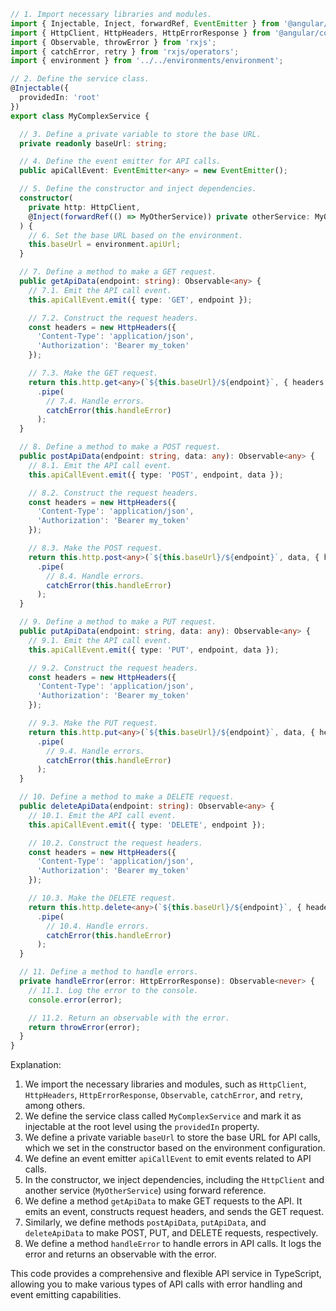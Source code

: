 ```typescript
// 1. Import necessary libraries and modules.
import { Injectable, Inject, forwardRef, EventEmitter } from '@angular/core';
import { HttpClient, HttpHeaders, HttpErrorResponse } from '@angular/common/http';
import { Observable, throwError } from 'rxjs';
import { catchError, retry } from 'rxjs/operators';
import { environment } from '../../environments/environment';

// 2. Define the service class.
@Injectable({
  providedIn: 'root'
})
export class MyComplexService {

  // 3. Define a private variable to store the base URL.
  private readonly baseUrl: string;

  // 4. Define the event emitter for API calls.
  public apiCallEvent: EventEmitter<any> = new EventEmitter();

  // 5. Define the constructor and inject dependencies.
  constructor(
    private http: HttpClient,
    @Inject(forwardRef(() => MyOtherService)) private otherService: MyOtherService
  ) {
    // 6. Set the base URL based on the environment.
    this.baseUrl = environment.apiUrl;
  }

  // 7. Define a method to make a GET request.
  public getApiData(endpoint: string): Observable<any> {
    // 7.1. Emit the API call event.
    this.apiCallEvent.emit({ type: 'GET', endpoint });

    // 7.2. Construct the request headers.
    const headers = new HttpHeaders({
      'Content-Type': 'application/json',
      'Authorization': 'Bearer my_token'
    });

    // 7.3. Make the GET request.
    return this.http.get<any>(`${this.baseUrl}/${endpoint}`, { headers })
      .pipe(
        // 7.4. Handle errors.
        catchError(this.handleError)
      );
  }

  // 8. Define a method to make a POST request.
  public postApiData(endpoint: string, data: any): Observable<any> {
    // 8.1. Emit the API call event.
    this.apiCallEvent.emit({ type: 'POST', endpoint, data });

    // 8.2. Construct the request headers.
    const headers = new HttpHeaders({
      'Content-Type': 'application/json',
      'Authorization': 'Bearer my_token'
    });

    // 8.3. Make the POST request.
    return this.http.post<any>(`${this.baseUrl}/${endpoint}`, data, { headers })
      .pipe(
        // 8.4. Handle errors.
        catchError(this.handleError)
      );
  }

  // 9. Define a method to make a PUT request.
  public putApiData(endpoint: string, data: any): Observable<any> {
    // 9.1. Emit the API call event.
    this.apiCallEvent.emit({ type: 'PUT', endpoint, data });

    // 9.2. Construct the request headers.
    const headers = new HttpHeaders({
      'Content-Type': 'application/json',
      'Authorization': 'Bearer my_token'
    });

    // 9.3. Make the PUT request.
    return this.http.put<any>(`${this.baseUrl}/${endpoint}`, data, { headers })
      .pipe(
        // 9.4. Handle errors.
        catchError(this.handleError)
      );
  }

  // 10. Define a method to make a DELETE request.
  public deleteApiData(endpoint: string): Observable<any> {
    // 10.1. Emit the API call event.
    this.apiCallEvent.emit({ type: 'DELETE', endpoint });

    // 10.2. Construct the request headers.
    const headers = new HttpHeaders({
      'Content-Type': 'application/json',
      'Authorization': 'Bearer my_token'
    });

    // 10.3. Make the DELETE request.
    return this.http.delete<any>(`${this.baseUrl}/${endpoint}`, { headers })
      .pipe(
        // 10.4. Handle errors.
        catchError(this.handleError)
      );
  }

  // 11. Define a method to handle errors.
  private handleError(error: HttpErrorResponse): Observable<never> {
    // 11.1. Log the error to the console.
    console.error(error);

    // 11.2. Return an observable with the error.
    return throwError(error);
  }
}
```

Explanation:

1. We import the necessary libraries and modules, such as `HttpClient`, `HttpHeaders`, `HttpErrorResponse`, `Observable`, `catchError`, and `retry`, among others.
2. We define the service class called `MyComplexService` and mark it as injectable at the root level using the `providedIn` property.
3. We define a private variable `baseUrl` to store the base URL for API calls, which we set in the constructor based on the environment configuration.
4. We define an event emitter `apiCallEvent` to emit events related to API calls.
5. In the constructor, we inject dependencies, including the `HttpClient` and another service (`MyOtherService`) using forward reference.
6. We define a method `getApiData` to make GET requests to the API. It emits an event, constructs request headers, and sends the GET request.
7. Similarly, we define methods `postApiData`, `putApiData`, and `deleteApiData` to make POST, PUT, and DELETE requests, respectively.
8. We define a method `handleError` to handle errors in API calls. It logs the error and returns an observable with the error.

This code provides a comprehensive and flexible API service in TypeScript, allowing you to make various types of API calls with error handling and event emitting capabilities.